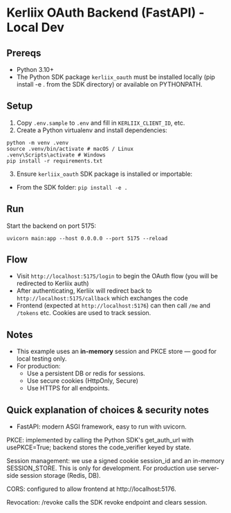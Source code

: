 # Kerliix OAuth Backend (FastAPI) - Local Dev

## Prereqs
- Python 3.10+
- The Python SDK package `kerliix_oauth` must be installed locally (pip install -e . from the SDK directory) or available on PYTHONPATH.

## Setup
1. Copy `.env.sample` to `.env` and fill in `KERLIIX_CLIENT_ID`, etc.
2. Create a Python virtualenv and install dependencies:
 ```
python -m venv .venv
source .venv/bin/activate # macOS / Linux
.venv\Scripts\activate # Windows
pip install -r requirements.txt
```

3. Ensure `kerliix_oauth` SDK package is installed or importable:
- From the SDK folder: `pip install -e .`

## Run
Start the backend on port 5175:
```
uvicorn main:app --host 0.0.0.0 --port 5175 --reload
```


## Flow
- Visit `http://localhost:5175/login` to begin the OAuth flow (you will be redirected to Kerliix auth)
- After authenticating, Kerliix will redirect back to `http://localhost:5175/callback` which exchanges the code
- Frontend (expected at `http://localhost:5176`) can then call `/me` and `/tokens` etc. Cookies are used to track session.

## Notes
- This example uses an **in-memory** session and PKCE store — good for local testing only.
- For production:
  - Use a persistent DB or redis for sessions.
  - Use secure cookies (HttpOnly, Secure)
  - Use HTTPS for all endpoints.

## Quick explanation of choices & security notes
- FastAPI: modern ASGI framework, easy to run with uvicorn.

PKCE: implemented by calling the Python SDK's get_auth_url with usePKCE=True; backend stores the code_verifier keyed by state.

Session management: we use a signed cookie session_id and an in-memory SESSION_STORE. This is only for development. For production use server-side session storage (Redis, DB).

CORS: configured to allow frontend at http://localhost:5176.

Revocation: /revoke calls the SDK revoke endpoint and clears session.